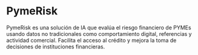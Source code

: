 # PymeRisk
PymeRisk es una solución de IA que evalúa el riesgo financiero de PYMEs usando datos no tradicionales como comportamiento digital, referencias y actividad comercial. Facilita el acceso al crédito y mejora la toma de decisiones de instituciones financieras.
